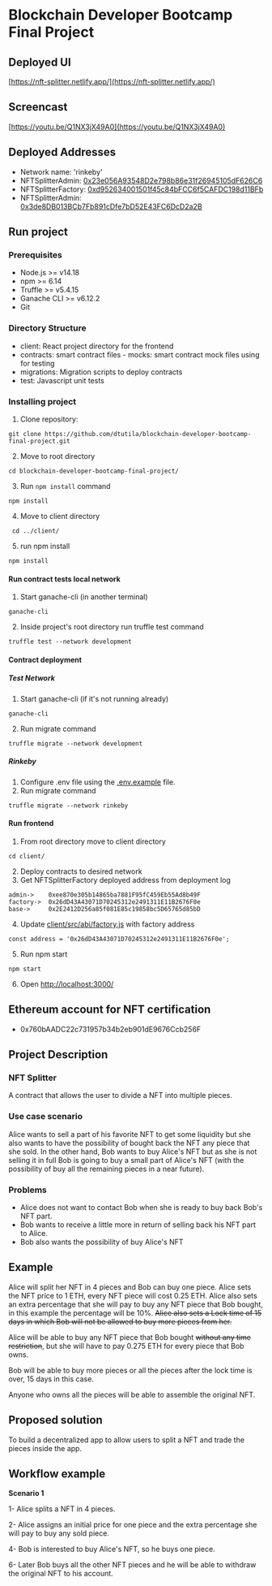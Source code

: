 # Blockchain Developer Bootcamp Final Project

## Deployed UI
[https://nft-splitter.netlify.app/](https://nft-splitter.netlify.app/)
## Screencast

[https://youtu.be/Q1NX3jX49A0](https://youtu.be/Q1NX3jX49A0)

## Deployed Addresses
* Network name:    'rinkeby'
* NFTSplitterAdmin: [0x23e056A93548D2e798b86e31f26945105dF626C6](https://rinkeby.etherscan.io/address/0x23e056A93548D2e798b86e31f26945105dF626C6)
* NFTSplitterFactory: [0xd952634001501f45c84bFCC6f5CAFDC198d11BFb](https://rinkeby.etherscan.io/address/0xd952634001501f45c84bFCC6f5CAFDC198d11BFb)
* NFTSplitterAdmin: [0x3de8DB013BCb7Fb891cDfe7bD52E43FC6DcD2a2B](https://rinkeby.etherscan.io/address/0x3de8db013bcb7fb891cdfe7bd52e43fc6dcd2a2b)

## Run project
### Prerequisites

* Node.js >= v14.18
* npm >= 6.14
* Truffle >= v5.4.15
* Ganache CLI >= v6.12.2
* Git

### Directory Structure

- client: React project directory for the frontend
- contracts: smart contract files
      - mocks: smart contract mock files using for testing
 - migrations: Migration scripts to deploy contracts
 - test: Javascript unit tests

### Installing project

1. Clone repository:

```
git clone https://github.com/dtutila/blockchain-developer-bootcamp-final-project.git
```

2. Move to root directory

```
cd blockchain-developer-bootcamp-final-project/
```
3. Run `npm install` command

```
npm install
```
4. Move to client directory
```
 cd ../client/
 ```
5. run npm install
```
npm install
```


#### Run contract tests local network

1. Start ganache-cli (in another terminal)

```
ganache-cli
```
2. Inside  project's root directory run truffle test command
```
truffle test --network development
```


#### Contract deployment
##### Test Network
1. Start ganache-cli (if it's not running already)
```
ganache-cli
```
2. Run migrate command
```
truffle migrate --network development
```

##### Rinkeby
1. Configure .env file using the [.env.example](https://github.com/dtutila/blockchain-developer-bootcamp-final-project/blob/main/contracts/env.example) file.
2. Run migrate command
```
truffle migrate --network rinkeby
```


#### Run frontend
1. From root  directory move to client directory

```
cd client/
```
2. Deploy contracts to desired network
3. Get NFTSplitterFactory deployed address from deployment log

```
admin->    0xee870e305b14865ba7881F95fC459Eb55Ad8b49F
factory->  0x26dD43A43071D70245312e2491311E11B2676F0e
base->     0x2E2412D256a85f081E85c19858bc5D65765d85bD
```
4. Update [client/src/abi/factory.js](https://github.com/dtutila/blockchain-developer-bootcamp-final-project/blob/main/client/src/abi/factory.js) with factory address
```
const address = '0x26dD43A43071D70245312e2491311E11B2676F0e';

```
5. Run npm start
```
npm start
```
6. Open [http://localhost:3000/](http://localhost:3000/)


## Ethereum account for NFT certification
* 0x760bAADC22c731957b34b2eb901dE9676Ccb256F


## Project Description
### NFT Splitter 

A contract that allows the user to divide a NFT into multiple pieces.

### Use case scenario
Alice wants to sell a part of his favorite NFT to get some liquidity but she also wants to have the possibility of bought back the NFT any piece that she sold.
In the other hand, Bob wants to buy Alice's NFT but as she is not selling it in full Bob is going to buy a small part of Alice's NFT (with the possibility of buy all the remaining pieces in a near future).

### Problems
* Alice does not want to contact Bob when she is ready to buy back Bob's NFT part.
* Bob wants to receive a little more in return of selling back his NFT part to Alice.
* Bob also wants the possibility of buy Alice's NFT


## Example 

Alice will split her NFT in 4 pieces and Bob can buy one piece. Alice sets the NFT price to 1 ETH, every NFT piece will cost 0.25 ETH.
Alice also sets an extra percentage that she will pay to buy any NFT piece that Bob bought, in this example the percentage will be 10%. ~~Alice also sets a Lock time of 15 days in which Bob will not be allowed to buy more pieces from her.~~

Alice will be able to buy any NFT piece that Bob bought ~~without any time restriction~~, but she will have to pay 0.275 ETH for every piece that Bob owns.

Bob will be able to buy more pieces or all the pieces after the lock time is over, 15 days in this case.

Anyone who owns all the pieces will be able to assemble the original NFT.

## Proposed solution
To build a decentralized app to allow users to split a NFT and trade the pieces inside the app. 

## Workflow example

**Scenario 1**

1- Alice splits a NFT in 4 pieces.

2- Alice assigns an initial  price for one piece and the extra percentage she will pay to buy any sold piece. 

4- Bob is interested to buy Alice's NFT, so he buys one piece.

6- Later Bob buys all the other NFT pieces and he will be able to withdraw the original NFT to his account.
